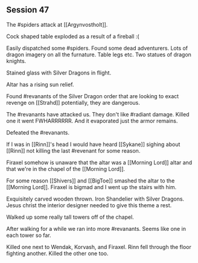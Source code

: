 ## Session 47

The #spiders attack at [[Argynvostholt]].

Cock shaped table exploded as a result of a fireball :(

Easily dispatched some #spiders.
Found some dead adventurers.
Lots of dragon imagery on all the furnature. Table legs etc.
Two statues of dragon knights.

Stained glass with Silver Dragons in flight.

Altar has a rising sun relief.

Found #revanants of the Silver Dragon order that are looking to exact revenge on [[Strahd]] potentially, they are dangerous.

The #revanants have attacked us. They don't like #radiant damage.
Killed one it went FWHARRRRRR. And it evaporated just the armor remains.

Defeated the #revanants.

If I was in [[Rinn]]'s head I would have heard [[Sykane]] sighing about [[Rinn]] not killing the last #revenant for some reason.

Firaxel somehow is unaware that the altar was a [[Morning Lord]] altar and that we're in the chapel of the [[Morning Lord]].

For some reason [[Shivers]] and [[BigToe]] smashed the altar to the [[Morning Lord]]. Firaxel is bigmad and I went up the stairs with him.

Exquisitely carved wooden thrown. Iron Shandelier with Silver Dragons. Jesus christ the interior designer needed to give this theme a rest.

Walked up some really tall towers off of the chapel.

After walking for a while we ran into more #revanants. Seems like one in each tower so far.

Killed one next to Wendak, Korvash, and Firaxel. Rinn fell through the floor fighting another.
Killed the other one too.